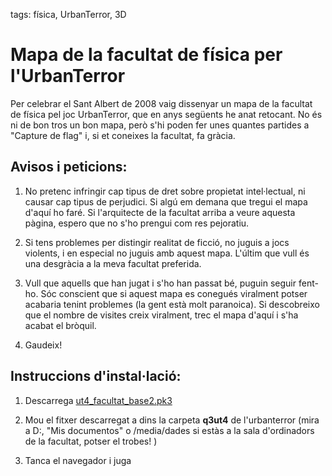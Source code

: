 tags: física, UrbanTerror, 3D

# Mapa de la facultat de física per l'UrbanTerror

Per celebrar el Sant Albert de 2008 vaig dissenyar un mapa de la 
facultat de física pel joc UrbanTerror, que en anys següents he anat 
retocant. No és ni de bon tros un bon mapa, però s'hi poden fer unes 
quantes partides a "Capture de flag" i, si et coneixes la facultat, fa 
gràcia.

## Avisos i peticions:

1. No pretenc infringir cap tipus de dret sobre propietat 
intel·lectual, ni causar cap tipus de perjudici. Si algú em demana que 
tregui el mapa d'aquí ho faré. Si l'arquitecte de la facultat arriba a 
veure aquesta pàgina, espero que no s'ho prengui com res pejoratiu.

2. Si tens problemes per distingir realitat de ficció, no juguis a jocs 
violents, i en especial no juguis amb aquest mapa. L'últim que vull és 
una desgràcia a la meva facultat preferida.

3. Vull que aquells que han jugat i s'ho han passat bé, puguin seguir 
fent-ho. Sóc conscient que si aquest mapa es conegués viralment potser 
acabaria tenint problemes (la gent està molt paranoica). Si descobreixo 
que el nombre de visites creix viralment, trec el mapa d'aquí i s'ha 
acabat el bròquil.

4. Gaudeix!

## Instruccions d'instal·lació:

1. Descarrega [ut4_facultat_base2.pk3](/assets/ut/q3ut4/ut4_facultat_base2.pk3)

2. Mou el fitxer descarregat a dins la carpeta **q3ut4** de 
l'urbanterror (mira a D:, "Mis documentos" o /media/dades si estàs a la 
sala d'ordinadors de la facultat, potser el trobes! )

3. Tanca el navegador i juga

